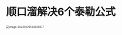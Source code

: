 # 顺口溜解决6个泰勒公式

<img src="https://cvp.oss-cn-shanghai.aliyuncs.com/picgo/202402291432221.png" alt="image-20240229143233877" style="zoom:50%;" />
